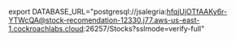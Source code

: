 export DATABASE_URL="postgresql://jsalegria:hfqjUjOTfAAKy6r-YTWcQA@stock-recomendation-12330.j77.aws-us-east-1.cockroachlabs.cloud:26257/Stocks?sslmode=verify-full"